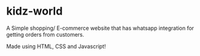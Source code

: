 # kidz-world

A Simple shopping/ E-commerce website that has whatsapp integration for getting orders from customers.

Made using HTML, CSS and Javascript!
